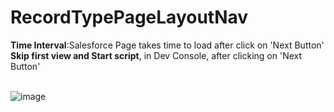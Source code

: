 # RecordTypePageLayoutNav <br/>
**Time Interval**:Salesforce Page takes time to load after click on 'Next Button' <br/>
**Skip first view and Start script**, in Dev Console,  after clicking on 'Next Button' <br/> <br/>


![image](https://user-images.githubusercontent.com/12564668/146908481-642049b3-f89d-42e1-872c-08ef89d083a6.png)
